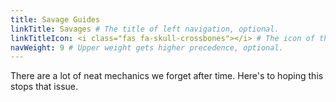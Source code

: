```yaml
---
title: Savage Guides
linkTitle: Savages # The title of left navigation, optional.
linkTitleIcon: <i class="fas fa-skull-crossbones"></i> # The icon of the link title, optional.
navWeight: 9 # Upper weight gets higher precedence, optional.
---
```


There are a lot of neat mechanics we forget after time. Here's to hoping this stops that issue.

